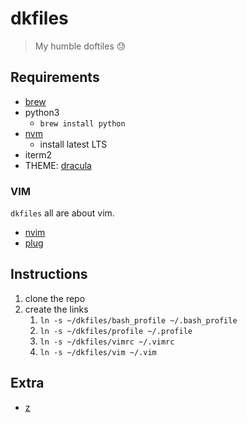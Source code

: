 # dkfiles

> My humble doftiles :sweat:

## Requirements

- [brew](https://brew.sh/index_es)
- python3
    - `brew install python`
- [nvm](https://github.com/creationix/nvm)
    - install latest LTS
- iterm2
- THEME: [dracula](https://draculatheme.com/iterm/)

### VIM

`dkfiles` all are about vim.

- [nvim](https://github.com/neovim/neovim/wiki/Installing-Neovim#macos--os-x)
- [plug](https://github.com/junegunn/vim-plug#neovim)

## Instructions

1. clone the repo
2. create the links
    1. `ln -s ~/dkfiles/bash_profile ~/.bash_profile`
    2. `ln -s ~/dkfiles/profile ~/.profile`
    3. `ln -s ~/dkfiles/vimrc ~/.vimrc`
    4. `ln -s ~/dkfiles/vim ~/.vim`
    
## Extra

- [z](https://github.com/rupa/z)
